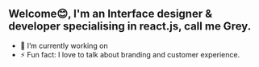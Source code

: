 ## Welcome😊, I'm an Interface designer & developer specialising in react.js, call me Grey.

- 🔭 I’m currently working on 
- ⚡ Fun fact: I love to talk about branding and customer experience.
